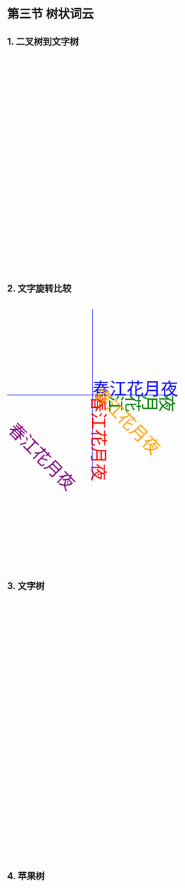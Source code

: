 # 第三节 树状词云

## 1. 二叉树到文字树

<svg id="mySvg" width=100% height=500 ></svg>

## 2. 文字旋转比较

<br/>
<svg id="mySvg" width=100% height=600 >
  <line x1=0 y1=200 x2=400 y2=200 stroke=blue />
  <line x1=200 y1=0 x2=200 y2=400 stroke=blue />
  <text x=200 y=200 font-size=40 fill=blue>春江花月夜</text>
<text x=200 y=200 rotate=90 font-size=40 fill=green>春江花月夜</text>
  <text x=200 y=200 transform='rotate(90,200,200)' font-size=40 fill=red>春江花月夜</text>
<text x=200 y=200 transform='rotate(45,200,200)' font-size=40 fill=orange>春江花月夜</text>
  <text x=200 y=200 transform='rotate(45,0,0)' font-size=40 fill=purple>春江花月夜</text>  
</svg>

## 3. 文字树

<svg id="mySvg2" width="100%" height=600></svg>

## 4. 苹果树

<svg id="mySvg3" width="100%" height=600 ></svg>

<script>
export default {
  mounted () {
    // 1.
    var w = 600;
    var h = 600;
    var mysvg = document.getElementById("mySvg");
    var length=150;
    var rate=0.7;
    var x0=w/2;
    var y0=h;
    var count=7;
    var str="2018新年快乐";
    function show(x0,y0,length,rate,a,count){
      var x1=x0;
      var y1=y0;
      var x2=x1+length*Math.cos(a);
      var y2=y1+length*Math.sin(a);
      var myText=document.createElement("text");
      mysvg.appendChild(myText);
      myText.outerHTML="<text x="+(x1)+" y="+y1+" style='fill:green;font-size:"+(count*2)+"'>"+str+"</text>";
      var aL=a-Math.PI/4*(0.5+0.5*Math.random());
      var aR=a+Math.PI/4*(0.5+0.5*Math.random());
      if(count>0){
          show(x2,y2,length*rate,rate,aL,count-1);
          show(x2,y2,length*rate,rate,aR,count-1);
      }
    }
    show(x0,y0,length,rate,-Math.PI/2,count);
    // 3.
    var treeSvg=document.getElementById("mySvg2");

    var length=200;
    var rate=0.75;
    var count=7;
    var a=Math.PI/4;
    var x0=w/2;
    var y0=h;

    function show2(x0,y0,length,rate,a,count){
      length=length*rate;
      var x1=x0;
      var y1=y0;
      var x2=x1+length*Math.cos(a);
      var y2=y1+length*Math.sin(a);
      var myText=document.createElement("text");
      treeSvg.appendChild(myText);
      myText.outerHTML="<text x="+(x1)+" y="+y1+" textLength="+(length)+" style='fill:rgb(131,175,155);font-family:微软雅黑;font-size:"+(count*3)+"' transform='rotate("+(a*180/Math.PI)+","+x1+","+y1+")' >春风十里不如你</text>";
      var aL=a-Math.PI/(Math.random()*20+3);
      var aR=a+Math.PI/(Math.random()*20+3);
      if(count>0){
        show2(x2,y2,length,rate,aL,count-1);
        show2(x2,y2,length,rate,aR,count-1);
      }
    }
    show2(x0,y0,length,rate,-Math.PI/3,count);
    show2(x0,y0,length,rate,-Math.PI/2,count);
    show2(x0,y0,length,rate,-Math.PI/2,count);
    // 4.
    var mysvg3 = document.getElementById("mySvg3");
    mysvg3.setAttribute("width",w*0.96);
    mysvg3.setAttribute("height",h*0.99);

    var rate=0.7;
    var x0=w/2;
    var y0=h;
    var count=7;
          var str="依依袅袅复青青";
    var fontsize=40;
    var length=str.length*fontsize;
    var iter=0
    function show3(x0,y0,length,rate,a,count){
        iter++;
      var x1=x0;
      var y1=y0;
      fontsize=count*3;
      length=str.length*fontsize;
      var x2=x1+length*Math.cos(a);
      var y2=y1+length*Math.sin(a);
      var myText=document.createElement("text");
      mysvg3.appendChild(myText);
      //myText.outerHTML="<text x="+(x1)+" y="+y1+" style='fill:green;font-size:"+(count*2)+"' rotate=90 >"+str+"</text>";
      //myText.outerHTML="<text x="+(x1)+" y="+y1+" style='fill:green;font-size:"+(count*2)+"' transform='rotate(90,"+x1+","+y1+")' >"+str+"</text>";
      myText.outerHTML="<text id="+iter+" x="+(x1)+" y="+y1+
                " style='fill:rgb(0,"+Math.floor(255*Math.random())+",0);font-size:"+(fontsize)+
                "' transform='rotate("+(a*180/Math.PI)+","+x1+","+y1+")' >"+str+"</text>";
      var aL=a-Math.PI/4*(0.5+0.5*Math.random());
      var aR=a+Math.PI/4*(0.5+0.5*Math.random());
      if (count<=1){
        var myCircle=document.createElement("circle");
        mysvg3.appendChild(myCircle);
        myCircle.outerHTML="<circle cx="+x1+" cy="+y1+" r="+(6*Math.random())+" fill='red'/>"
      }
      if(count>0){
        show3(x2,y2,length*rate,rate,aL,count-1);
        show3(x2,y2,length*rate,rate,aR,count-1);
      }
    }
    show3(x0,y0,length,rate,-Math.PI/2,count);
    show3(x0,y0,length,rate,-Math.PI*7/16,count);
    show3(x0,y0,length,rate,-Math.PI*9/16,count);
  }
}
</script>